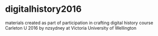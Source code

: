 # digitalhistory2016
materials created as part of participation in crafting digital history course Carleton U 2016
by nzsydney at Victoria University of Wellington
